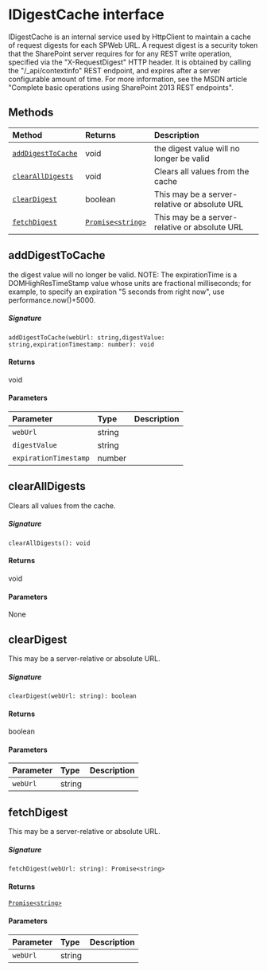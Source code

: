 # IDigestCache interface





IDigestCache is an internal service used by HttpClient to maintain a cache of request digests 
for each SPWeb URL. A request digest is a security token that the SharePoint server requires for 
for any REST write operation, specified via the "X-RequestDigest" HTTP header. It is obtained 
by calling the "/_api/contextinfo" REST endpoint, and expires after a server configurable amount 
of time. For more information, see the MSDN article 
"Complete basic operations using SharePoint 2013 REST endpoints".







## Methods

| Method	   |  Returns	| Description|
|:-------------|:-------|:-----------|
|[`addDigestToCache`](#adddigesttocache)      | void | the digest value will no longer be valid |
|[`clearAllDigests`](#clearalldigests)      | void | Clears all values from the cache |
|[`clearDigest`](#cleardigest)      | boolean | This may be a server-relative or absolute URL |
|[`fetchDigest`](#fetchdigest)      | [`Promise<string>`](Promise.md) | This may be a server-relative or absolute URL |



## addDigestToCache

the digest value will no longer be valid. 
NOTE: The expirationTime is a DOMHighResTimeStamp value whose units are 
fractional milliseconds; for example, to specify an expiration 
"5 seconds from right now", use performance.now()+5000.

##### Signature
`addDigestToCache(webUrl: string,digestValue: string,expirationTimestamp: number): void`

#### Returns
void

#### Parameters


| Parameter	   | Type    | Description |
|:-------------|:---------------|:------------|
| `webUrl`    | string |  |
| `digestValue`    | string |  |
| `expirationTimestamp`    | number |  |


## clearAllDigests

Clears all values from the cache.

##### Signature
`clearAllDigests(): void`

#### Returns
void

#### Parameters
None


## clearDigest

This may be a server-relative or absolute URL.

##### Signature
`clearDigest(webUrl: string): boolean`

#### Returns
boolean

#### Parameters


| Parameter	   | Type    | Description |
|:-------------|:---------------|:------------|
| `webUrl`    | string |  |


## fetchDigest

This may be a server-relative or absolute URL.

##### Signature
`fetchDigest(webUrl: string): Promise<string>`

#### Returns
[`Promise<string>`](Promise.md)

#### Parameters


| Parameter	   | Type    | Description |
|:-------------|:---------------|:------------|
| `webUrl`    | string |  |

